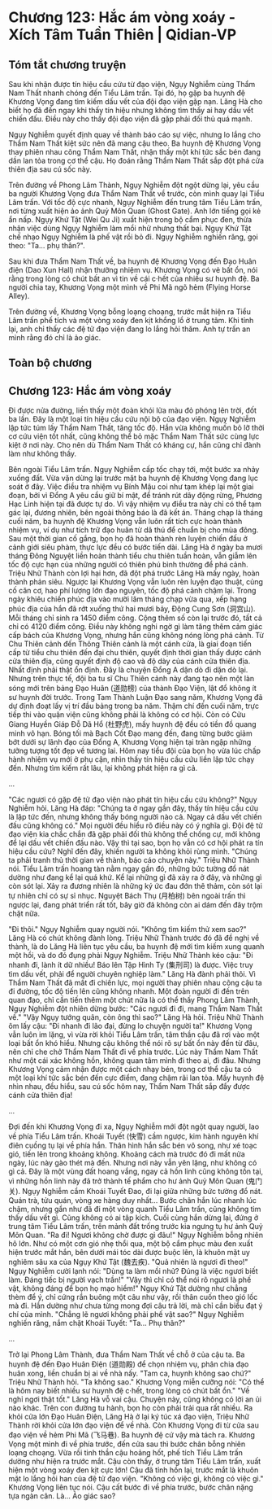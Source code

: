 # Chương 123: Hắc ám vòng xoáy - Xích Tâm Tuần Thiên | Qidian-VP

## Tóm tắt chương truyện

Sau khi nhận được tín hiệu cầu cứu từ đạo viện, Ngụy Nghiễm cùng Thẩm Nam Thất nhanh chóng đến Tiểu Lâm trấn. Tại đó, họ gặp ba huynh đệ Khương Vọng đang tìm kiếm dấu vết của đội đạo viện gặp nạn. Lăng Hà cho biết họ đã đến ngay khi thấy tín hiệu nhưng không tìm thấy ai hay dấu vết chiến đấu. Điều này cho thấy đội đạo viện đã gặp phải đối thủ quá mạnh.

Ngụy Nghiễm quyết định quay về thành báo cáo sự việc, nhưng lo lắng cho Thẩm Nam Thất kiệt sức nên đã mang cậu theo. Ba huynh đệ Khương Vọng thay phiên nhau cõng Thẩm Nam Thất, nhận thấy một khí tức sắc bén đang dần lan tỏa trong cơ thể cậu. Họ đoán rằng Thẩm Nam Thất sắp đột phá cửa thiên địa sau cú sốc này.

Trên đường về Phong Lâm Thành, Ngụy Nghiễm đột ngột dừng lại, yêu cầu ba người Khương Vọng đưa Thẩm Nam Thất về trước, còn mình quay lại Tiểu Lâm trấn. Với tốc độ cực nhanh, Ngụy Nghiễm đến trung tâm Tiểu Lâm trấn, nơi từng xuất hiện ảo ảnh Quỷ Môn Quan (Ghost Gate). Anh lớn tiếng gọi kẻ ẩn nấp. Ngụy Khứ Tật (Wei Qu Ji) xuất hiện trong bộ cẩm phục đen, thừa nhận việc dùng Ngụy Nghiễm làm mồi nhử nhưng thất bại. Ngụy Khứ Tật chế nhạo Ngụy Nghiễm là phế vật rồi bỏ đi. Ngụy Nghiễm nghiến răng, gọi theo: "Ta... phụ thân?".

Sau khi đưa Thẩm Nam Thất về, ba huynh đệ Khương Vọng đến Đạo Huân điện (Dao Xun Hall) nhận thưởng nhiệm vụ. Khương Vọng có vẻ bất ổn, nói rằng trong lòng có chút bất an vì tin về cái c·hết của nhiều sư huynh đệ. Ba người chia tay, Khương Vọng một mình về Phi Mã ngõ hẻm (Flying Horse Alley).

Trên đường về, Khương Vọng bỗng loạng choạng, trước mắt hiện ra Tiểu Lâm trấn phế tích và một vòng xoáy đen kịt khổng lồ ở trung tâm. Khi tỉnh lại, anh chỉ thấy các đệ tử đạo viện đang lo lắng hỏi thăm. Anh tự trấn an mình rằng đó chỉ là ảo giác.

## Toàn bộ chương

## Chương 123: Hắc ám vòng xoáy

Đi được nửa đường, liền thấy một đoàn khói lửa màu đỏ phóng lên trời, đốt ba lần.
Đây là một loại tín hiệu cầu cứu nội bộ của đạo viện.
Ngụy Nghiễm lập tức túm lấy Thẩm Nam Thất, tăng tốc độ.
Hắn vừa không muốn bỏ lỡ thời cơ cứu viện tốt nhất, cũng không thể bỏ mặc Thẩm Nam Thất sức cùng lực kiệt ở nơi này. Cho nên dù Thẩm Nam Thất có kháng cự, hắn cũng chỉ đành làm như không thấy.

Bên ngoài Tiểu Lâm trấn.
Ngụy Nghiễm cấp tốc chạy tới, một bước xa nhảy xuống đất.
Vừa vặn dừng lại trước mặt ba huynh đệ Khương Vọng đang lục soát ở đây.
Việc điều tra nhiệm vụ Bính Mậu coi như tạm khép lại một giai đoạn, bởi vì Đổng A yêu cầu giữ bí mật, để tránh rút dây động rừng, Phương Hạc Linh hiện tại đã được tự do.
Vì vậy nhiệm vụ điều tra này chỉ có thể tạm gác lại, đương nhiên, bên ngoài thông báo là đã kết án.
Tháng chạp là tháng cuối năm, ba huynh đệ Khương Vọng vẫn luôn rất tích cực hoàn thành nhiệm vụ, ví dụ như tích trữ đạo huân từ dã thú để chuẩn bị cho mùa đông.
Sau một thời gian cố gắng, bọn họ đã hoàn thành rèn luyện chiến đấu ở cảnh giới siêu phàm, thực lực đều có bước tiến dài.
Lăng Hà ở ngày ba mươi tháng Đông Nguyệt liền hoàn thành tiểu chu thiên tuần hoàn, vẫn giẫm lên tốc độ cực hạn của những người có thiên phú bình thường để phá cảnh. Triệu Nhữ Thành còn lợi hại hơn, đã đột phá trước Lăng Hà mấy ngày, hoàn thành phản siêu.
Ngược lại Khương Vọng vẫn luôn rèn luyện đạo thuật, củng cố căn cơ, hao phí lượng lớn đạo nguyên, tốc độ phá cảnh chậm lại.
Trong ngày khiêu chiến phúc địa vào mười lăm tháng chạp vừa qua, xếp hạng phúc địa của hắn đã rớt xuống thứ hai mươi bảy, Động Cung Sơn (洞宫山). Mỗi tháng chỉ sinh ra 1450 điểm công. Cộng thêm số còn lại trước đó, tất cả chỉ có 4120 điểm công.
Điều này không nghi ngờ gì làm tăng thêm cảm giác cấp bách của Khương Vọng, nhưng hắn cũng không nóng lòng phá cảnh.
Từ Chu Thiên cảnh đến Thông Thiên cảnh là một cánh cửa, là giai đoạn tiến cấp từ tiểu chu thiên đến đại chu thiên, quyết định thời gian thấy được cánh cửa thiên địa, cũng quyết định độ cao và độ dày của cánh cửa thiên địa.
Nhất định phải thật ổn định.
Đây là chuyện Đổng A dặn dò đi dặn dò lại.
Nhưng trên thực tế, đội ba tu sĩ Chu Thiên cảnh này đang tạo nên một làn sóng mới trên bảng Đạo Huân (道勋榜) của thành Đạo Viện, lật đổ không ít sư huynh đời trước.
Trong Tam Thành Luận Đạo sang năm, Khương Vọng đã dự định đoạt lấy vị trí đầu bảng trong ba năm. Thậm chí đến cuối năm, trực tiếp thi vào quận viện cũng không phải là không có cơ hội.
Còn có Cửu Giang Huyền Giáp Đỗ Dã Hổ (杜野虎), mấy huynh đệ đều có tiền đồ quang minh vô hạn.
Bóng tối mà Bạch Cốt Đạo mang đến, đang từng bước giảm bớt dưới sự lãnh đạo của Đổng A, Khương Vọng hiện tại tràn ngập những tưởng tượng tốt đẹp về tương lai.
Hôm nay tiểu đội của bọn họ vừa lúc chấp hành nhiệm vụ mới ở phụ cận, nhìn thấy tín hiệu cầu cứu liền lập tức chạy đến. Nhưng tìm kiếm rất lâu, lại không phát hiện ra gì cả.

...

"Các ngươi có gặp đệ tử đạo viện nào phát tín hiệu cầu cứu không?" Ngụy Nghiễm hỏi.
Lăng Hà đáp: "Chúng ta ở ngay gần đây, thấy tín hiệu cầu cứu là lập tức đến, nhưng không thấy bóng người nào cả. Ngay cả dấu vết chiến đấu cũng không có."
Mọi người đều hiểu rõ điều này có ý nghĩa gì.
Đội đệ tử đạo viện kia chắc chắn đã gặp phải đối thủ không thể chống cự, mới không để lại dấu vết chiến đấu nào.
Vậy thì tại sao, bọn họ vẫn có cơ hội phát ra tín hiệu cầu cứu?
Nghĩ đến đây, khiến người ta không khỏi rùng mình.
"Chúng ta phải tranh thủ thời gian về thành, báo cáo chuyện này." Triệu Nhữ Thành nói.
Tiểu Lâm trấn hoang tàn nằm ngay gần đó, những bức tường đổ nát dường như đang kể lại quá khứ.
Kể lại những gì đã xảy ra ở đây, và những gì còn sót lại.
Xảy ra đương nhiên là những ký ức đau đớn thê thảm, còn sót lại tự nhiên chỉ có sự sỉ nhục.
Nguyệt Bách Thụ (月柏树) bên ngoài trấn thì ngược lại, đang phát triển rất tốt, bây giờ đã không còn ai dám đến đây trộm chặt nữa.

"Đi thôi." Ngụy Nghiễm quay người nói.
"Không tìm kiếm thử xem sao?" Lăng Hà có chút không đành lòng.
Triệu Nhữ Thành trước đó đã đề nghị về thành, là do Lăng Hà liên tục yêu cầu, ba huynh đệ mới tìm kiếm xung quanh một hồi, và do đó đụng phải Ngụy Nghiễm.
Triệu Nhữ Thành kéo cậu: "Đi nhanh đi, lành ít dữ nhiều! Báo lên Tập Hình Ty (集刑司) là được. Việc truy tìm dấu vết, phải để người chuyên nghiệp làm."
Lăng Hà đành phải thôi.
Vì Thẩm Nam Thất đã mất đi chiến lực, mọi người thay phiên nhau cõng cậu ta đi đường, tốc độ tiến lên cũng không nhanh.
Một đoàn người đi đến trên quan đạo, chỉ cần tiến thêm một chút nữa là có thể thấy Phong Lâm Thành, Ngụy Nghiễm đột nhiên dừng bước: "Các ngươi đi đi, mang Thẩm Nam Thất về."
"Vậy Ngụy tướng quân, còn ông thì sao?" Lăng Hà hỏi.
Triệu Nhữ Thành ôm lấy cậu: "Đi nhanh đi lão đại, đừng lo chuyện người ta!"
Khương Vọng vẫn luôn im lặng, vì vừa rời khỏi Tiểu Lâm trấn, tâm thần cậu đã rơi vào một loại bất ổn khó hiểu.
Nhưng cậu không thể nói rõ sự bất ổn này đến từ đâu, nên chỉ che chở Thẩm Nam Thất đi về phía trước.
Lúc này Thẩm Nam Thất như một cái xác không hồn, không quan tâm mình đi theo ai, đi đâu.
Nhưng Khương Vọng cảm nhận được một cách nhạy bén, trong cơ thể cậu ta có một loại khí tức sắc bén đến cực điểm, đang chậm rãi lan tỏa.
Mấy huynh đệ nhìn nhau, đều hiểu, sau cú sốc hôm nay, Thẩm Nam Thất sắp đẩy được cánh cửa thiên địa!

...

Đợi đến khi Khương Vọng đi xa, Ngụy Nghiễm mới đột ngột quay người, lao về phía Tiểu Lâm trấn.
Khoái Tuyết (快雪) cầm ngược, kim hành nguyên khí điên cuồng tụ lại về phía hắn.
Thân hình hắn sắc bén vô song, như xé toạc gió, tiến lên trong khoảng không.
Khoảng cách mà trước đó đi mất nửa ngày, lúc này gào thét mà đến.
Nhưng nơi này vẫn yên lặng, như không có gì cả.
Đây là một vùng đất hoang vắng, ngay cả hồn linh cũng không tồn tại, vì những hồn linh này đã trở thành tế phẩm cho hư ảnh Quỷ Môn Quan (鬼门关).
Ngụy Nghiễm cầm Khoái Tuyết Đao, đi lại giữa những bức tường đổ nát.
Quán trà, tửu quán, vòng xe hàng duy nhất...
Bước chân hắn lúc nhanh lúc chậm, nhưng gần như đã đi một vòng quanh Tiểu Lâm trấn, cũng không tìm thấy dấu vết gì.
Cũng không có ai tập kích.
Cuối cùng hắn dừng lại, đứng ở trung tâm Tiểu Lâm trấn, trên mảnh đất trống trước kia ngưng tụ hư ảnh Quỷ Môn Quan.
"Ra đi! Ngươi không chờ được gì đâu!" Ngụy Nghiễm bỗng nhiên hô lớn.
Như có một cơn gió nhẹ thổi qua, một bộ cẩm phục màu đen xuất hiện trước mắt hắn, bên dưới mái tóc dài được buộc lên, là khuôn mặt uy nghiêm sâu xa của Ngụy Khứ Tật (魏去疾).
"Quả nhiên là ngươi đi theo!" Ngụy Nghiễm cười lạnh nói: "Dùng ta làm mồi nhử? Đúng là việc ngươi biết làm. Đáng tiếc bị người vạch trần!"
"Vậy thì chỉ có thể nói rõ ngươi là phế vật, không đáng để bọn họ mạo hiểm!"
Ngụy Khứ Tật dường như chẳng thèm để ý, chỉ cứng rắn buông một câu như vậy, rồi thân cuốn theo gió lốc mà đi.
Hắn dường như chưa từng mong đợi câu trả lời, mà chỉ cần biểu đạt ý chí của mình.
"Chẳng lẽ ngươi không phải phế vật sao?" Ngụy Nghiễm nghiến răng, nắm chặt Khoái Tuyết: "Ta... Phụ thân?"

...

Trở lại Phong Lâm Thành, đưa Thẩm Nam Thất về chỗ ở của cậu ta.
Ba huynh đệ đến Đạo Huân Điện (道勋殿) để chọn nhiệm vụ, phân chia đạo huân xong, liền chuẩn bị ai về nhà nấy.
"Tam ca, huynh không sao chứ?" Triệu Nhữ Thành hỏi.
"Ta không sao." Khương Vọng miễn cưỡng nói: "Có thể là hôm nay biết nhiều sư huynh đệ c·hết, trong lòng có chút bất ổn."
"Về nghỉ ngơi thật tốt." Lăng Hà vỗ vai cậu. Chuyện này, cũng không có lời an ủi nào khác. Trên con đường tu hành, bọn họ còn phải trải qua rất nhiều.
Ra khỏi cửa lớn Đạo Huân Điện, Lăng Hà ở lại ký túc xá đạo viện, Triệu Nhữ Thành rời khỏi cửa lớn đạo viện để về nhà. Còn Khương Vọng đi từ cửa sau đạo viện về hẻm Phi Mã (飞马巷).
Ba huynh đệ cứ vậy mà tách ra.
Khương Vọng một mình đi về phía trước, đến cửa sau thì bước chân bỗng nhiên loạng choạng.
Vừa rồi tinh thần cậu hoảng hốt, phế tích Tiểu Lâm trấn dường như hiện ra trước mắt. Cậu còn thấy, ở trung tâm Tiểu Lâm trấn, xuất hiện một vòng xoáy đen kịt cực lớn!
Cậu đã tỉnh hồn lại, trước mắt là khuôn mặt lo lắng hỏi han của đệ tử đạo viện.
"Không có việc gì, không có việc gì." Khương Vọng liên tục nói.
Cậu cất bước đi về phía trước, bước chân nặng tựa ngàn cân.
Là... Ảo giác sao?